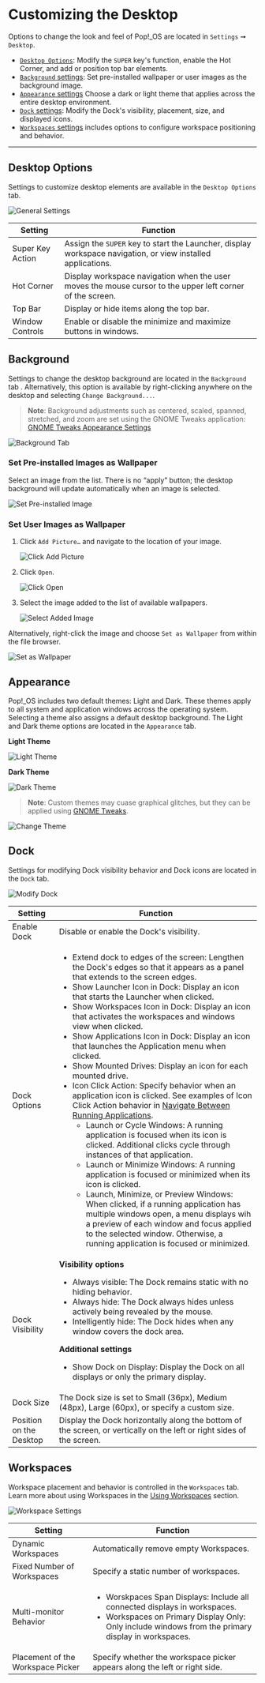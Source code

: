 # Customizing the Desktop

Options to change the look and feel of Pop!\_OS are located in `Settings` ➞ `Desktop`.

- [`Desktop Options`](/customize-pop/customize-desktop.md#desktop-options): Modify the `SUPER` key's function, enable the Hot Corner, and add or position top bar elements.
- [`Background` settings](/customize-pop/customize-desktop.md#background): Set pre-installed wallpaper or user images as the background image.
- [`Appearance` settings](/customize-pop/customize-desktop.md#appearance) Choose a dark or light theme that applies across the entire desktop environment.
- [`Dock` settings](/customize-pop/customize-desktop.md#dock): Modify the Dock's visibility, placement, size, and displayed icons.
- [`Workspaces` settings](/customize-pop/customize-desktop.md#workspaces) includes options to configure workspace positioning and behavior.

---

## Desktop Options

Settings to customize desktop elements are available in the `Desktop Options` tab.

![General Settings](/images/customize-desktop/general-settings.png)

| Setting | Function |
|----------|----------|
| Super Key Action | Assign the `SUPER` key to start the Launcher, display workspace navigation, or view installed applications. |
| Hot Corner | Display workspace navigation when the user moves the mouse cursor to the upper left corner of the screen. |
| Top Bar | Display or hide items along the top bar. |
| Window Controls | Enable or disable the minimize and maximize buttons in windows. |

## Background

Settings to change the desktop background are located in the `Background` tab . Alternatively, this option is available by right-clicking anywhere on the desktop and selecting `Change Background...`.

>**Note**: Background adjustments such as centered, scaled, spanned, stretched, and zoom are set using the GNOME Tweaks application: [GNOME Tweaks Appearance Settings](gnome-tweaks-extensions.md#appearance)

![Background Tab](/images/customize-desktop/background-tab.png)

### Set Pre-installed Images as Wallpaper

Select an image from the list. There is no “apply” button; the desktop background will update automatically when an image is selected.

![Set Pre-installed Image](/images/customize-desktop/set-preinstalled-image.png)

### Set User Images as Wallpaper

1. Click `Add Picture…` and navigate to the location of your image.

    ![Click Add Picture](/images/customize-desktop/click-add-picture.png)

2. Click `Open`.

    ![Click Open](/images/customize-desktop/click-open.png)

3. Select the image added to the list of available wallpapers.

    ![Select Added Image](/images/customize-desktop/select-added-image.png)

Alternatively, right-click the image and choose `Set as Wallpaper` from within the file browser.

![Set as Wallpaper](/images/customize-desktop/set-as-wallpaper.png)

## Appearance

Pop!\_OS includes two default themes: Light and Dark. These themes apply to all system and application windows across the operating system. Selecting a theme also assigns a default desktop background. The Light and Dark theme options are located in the `Appearance` tab.

**Light Theme**

![Light Theme](/images/customize-desktop/light-theme.png)

**Dark Theme**

![Dark Theme](/images/customize-desktop/dark-theme.png)

>**Note**: Custom themes may cuase graphical glitches, but they can be applied using [GNOME Tweaks](gnome-tweaks-extensions.md).

![Change Theme](/images/customize-desktop/change-theme.png)

## Dock

Settings for modifying Dock visibility behavior and Dock icons are located in the `Dock` tab.

![Modify Dock](/images/customize-desktop/customize-dock.png)

| Setting | Function |
|----------|----------|
| Enable Dock | Disable or enable the Dock's visibility. |
| Dock Options | <ul><li>Extend dock to edges of the screen: Lengthen the Dock's edges so that it appears as a panel that extends to the screen edges.</li><li>Show Launcher Icon in Dock: Display an icon that starts the Launcher when clicked.</li><li>Show Workspaces Icon in Dock: Display an icon that activates the workspaces and windows view when clicked.</li><li>Show Applications Icon in Dock: Display an icon that launches the Application menu when clicked.</li><li>Show Mounted Drives: Display an icon for each mounted drive.</li><li>Icon Click Action: Specify behavior when an application icon is clicked. See examples of Icon Click Action behavior in [Navigate Between Running Applications](/navigate-pop/switching-apps.md#using-the-dock). <ul><li>Launch or Cycle Windows: A running application is focused when its icon is clicked. Additional clicks cycle through instances of that application.</li><li>Launch or Minimize Windows: A running application is focused or minimized when its icon is clicked.</li><li>Launch, Minimize, or Preview Windows: When clicked, if a running application has multiple windows open, a menu displays wih a preview of each window and focus applied to the selected window. Otherwise, a running application is focused or minimized. |
| Dock Visibility | **Visibility options**<ul><li>Always visible: The Dock remains static with no hiding behavior.</li><li>Always hide: The Dock always hides unless actively being revealed by the mouse.</li><li>Intelligently hide: The Dock hides when any window covers the dock area.</ul>**Additional settings**<ul><li>Show Dock on Display: Display the Dock on all displays or only the primary display.|
| Dock Size | The Dock size is set to Small (36px), Medium (48px), Large (60px), or specify a custom size.|
| Position on the Desktop | Display the Dock horizontally along the bottom of the screen, or vertically on the left or right sides of the screen. |

## Workspaces

Workspace placement and behavior is controlled in the `Workspaces` tab. Learn more about using Workspaces in the [Using Workspaces](/navigate-pop/using-workspaces.md) section.

![Workspace Settings](/images/customize-desktop/workspace-settings.png)

| Setting | Function |
|---------|----------|
| Dynamic Workspaces | Automatically remove empty Workspaces. |
| Fixed Number of Workspaces | Specify a static number of workspaces. |
| Multi-monitor Behavior | <ul><li>Worskpaces Span Displays: Include all connected displays in workspaces. </li><li>Workspaces on Primary Display Only: Only include windows from the primary display in workspaces. |
| Placement of the Workspace Picker | Specify whether the workspace picker appears along the left or right side. |
